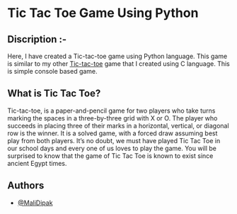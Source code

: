 # Tic Tac Toe Game Using Python
## Discription :-
Here, I have created a Tic-tac-toe game using Python language.
This game is similar to my other [Tic-tac-toe](https://github.com/MaliDipak/tic_tac_toe-game-in-C) game that I created using C language.
This is simple console based game.

## What is Tic Tac Toe?
Tic-tac-toe, is a paper-and-pencil game for two players who take turns marking the spaces in a three-by-three grid with X or O. The player who succeeds in placing three of their marks in a horizontal, vertical, or diagonal row is the winner. It is a solved game, with a forced draw assuming best play from both players.
It’s no doubt, we must have played Tic Tac Toe in our school days and every one of us loves to play the game. You will be surprised to know that the game of Tic Tac Toe is known to exist since ancient Egypt times.


## Authors

- [@MaliDipak](https://www.github.com/malidipak)

